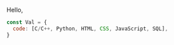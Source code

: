 Hello, 
<br/>
```javascript
const Val = {
  code: [C/C++, Python, HTML, CSS, JavaScript, SQL],
}
```

<br/>

